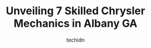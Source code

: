 ---
layout: ampstory
image: https://images.unsplash.com/photo-1604755940678-ffbf0c1fcc37?ixlib=rb-4.0.3&ixid=MnwxMjA3fDB8MHxwaG90by1wYWdlfHx8fGVufDB8fHx8&auto=format&fit=crop&w=640&h=853&q=80
author: techidn
featured: false
description: Entrust your vehicle to the 7 best Chrysler Mechanic in Albany GA, USA and experience the difference they can make. With their extensive knowledge, state-of-the-art facilities, and commitmen
title: Unveiling 7 Skilled Chrysler Mechanics in Albany GA
cover:
   title: Unveiling 7 Skilled Chrysler Mechanics in Albany GA
   subtitle: Rickpate
   background: https://images.unsplash.com/photo-1604755940678-ffbf0c1fcc37?ixlib=rb-4.0.3&ixid=MnwxMjA3fDB8MHxwaG90by1wYWdlfHx8fGVufDB8fHx8&auto=format&fit=crop&w=640&h=853&q=80

pages: 
 - layout: thirds
   top: <h1>#1 Albany Chrysler Dodge Jeep RAM Service Dept</h1>
   bottom: "<p>First time I came had issue on repair and they couldnt solve the issue because another part went out during service recall, they got me in week later and got the issue</p>"
   background: https://www.knot35.com/toplist/wp-content/uploads/2023/06/best-chrysler-mechanic-1-in-albany-ga-1685833906.jpeg
   backgroundblur: true
 - layout: thirds
   top: <h1>#2 Gieryics Automotive Repair</h1>
   bottom: "<p>2401 Dawson Rd, Albany, GA 31707, United States</p>"
   background: https://www.knot35.com/toplist/wp-content/uploads/2023/06/best-chrysler-mechanic-2-in-albany-ga-1685833906.jpeg
   cta:
      link: https://www.knot35.com/toplist/unveiling-7-skilled-chrysler-mechanics-in-albany-ga/
      text: Unveiling 7 Skilled Chrysler Mechanics in Albany GA
 - layout: thirds
   top: <h1>#3 Erickson Automotive LLC</h1>
   bottom: "<p>1019 W Oglethorpe Blvd, Albany, GA 31701, United States</p>"
   background: https://www.knot35.com/toplist/wp-content/uploads/2023/06/best-chrysler-mechanic-3-in-albany-ga-1685833907.jpeg
   cta:
      link: https://www.knot35.com/toplist/unveiling-7-skilled-chrysler-mechanics-in-albany-ga/
      text: Unveiling 7 Skilled Chrysler Mechanics in Albany GA
 - layout: thirds
   top: <h1>#4 Haymans Garage</h1>
   bottom: "<p>1207 N Slappey Blvd, Albany, GA 31701, United States</p>"
   background: https://plus.unsplash.com/premium_photo-1664640458616-3c74f8cb4589?ixlib=rb-4.0.3&ixid=MnwxMjA3fDB8MHxwaG90by1wYWdlfHx8fGVufDB8fHx8&auto=format&fit=crop&w=640&h=853&q=80
   cta:
      link: https://www.knot35.com/toplist/unveiling-7-skilled-chrysler-mechanics-in-albany-ga/
      text: Unveiling 7 Skilled Chrysler Mechanics in Albany GA
 - layout: thirds
   top: <h1>#5 Complete Auto Solutions</h1>
   bottom: "<p>3009A N Slappey Blvd, Albany, GA 31701, United States</p>"
   background: https://images.unsplash.com/photo-1595364397663-fca4f075d796?ixlib=rb-4.0.3&ixid=MnwxMjA3fDB8MHxwaG90by1wYWdlfHx8fGVufDB8fHx8&auto=format&fit=crop&w=640&h=853&q=80
   cta:
      link: https://www.knot35.com/toplist/unveiling-7-skilled-chrysler-mechanics-in-albany-ga/
      text: Unveiling 7 Skilled Chrysler Mechanics in Albany GA
 - layout: thirds
   top: <h1>#6 Auto Air Electric Inc</h1>
   bottom: "<p>1012 W Broad Ave, Albany, GA 31701, United States</p>"
   background: https://images.unsplash.com/photo-1534312527009-56c7016453e6?ixlib=rb-4.0.3&ixid=MnwxMjA3fDB8MHxwaG90by1wYWdlfHx8fGVufDB8fHx8&auto=format&fit=crop&w=640&h=853&q=80
   cta:
      link: https://www.knot35.com/toplist/unveiling-7-skilled-chrysler-mechanics-in-albany-ga/
      text: Unveiling 7 Skilled Chrysler Mechanics in Albany GA
 - layout: thirds
   top: <h1>#7 Skips Automotive</h1>
   bottom: "<p>525 W Oglethorpe Blvd, Albany, GA 31701, United States</p>"
   background: https://images.unsplash.com/photo-1615749413727-825b59a857b5?ixlib=rb-4.0.3&ixid=MnwxMjA3fDB8MHxwaG90by1wYWdlfHx8fGVufDB8fHx8&auto=format&fit=crop&w=640&h=853&q=80
   cta:
      link: https://www.knot35.com/toplist/unveiling-7-skilled-chrysler-mechanics-in-albany-ga/
      text: Unveiling 7 Skilled Chrysler Mechanics in Albany GA
 - layout: thirds
   middle: Continue reading...
   background: https://images.unsplash.com/photo-1614648718611-0635f29016cb?ixlib=rb-4.0.3&ixid=MnwxMjA3fDB8MHxwaG90by1wYWdlfHx8fGVufDB8fHx8&auto=format&fit=crop&w=640&h=853&q=80
   cta:
      link: https://www.knot35.com/toplist/unveiling-7-skilled-chrysler-mechanics-in-albany-ga/
      text: Unveiling 7 Skilled Chrysler Mechanics in Albany GA
      
---